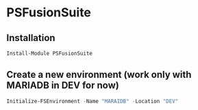 # PSFusionSuite

## Installation

```powershell
Install-Module PSFusionSuite
```

## Create a new environment (work only with MARIADB in DEV for now)

```powershell
Initialize-FSEnvironment -Name "MARAIDB" -Location "DEV"
```